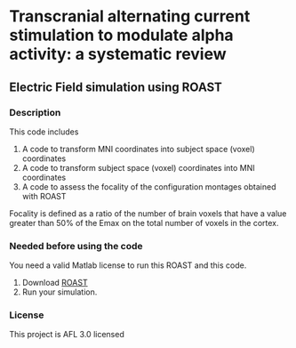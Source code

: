Transcranial alternating current stimulation to modulate alpha activity: a systematic review
===========================

Electric Field simulation using ROAST
-------------------------



### Description ###
This code includes
1. A code to transform MNI coordinates into subject space (voxel) coordinates
2. A code to transform subject space (voxel) coordinates into MNI coordinates
3. A code to assess the focality of the configuration montages obtained with ROAST

Focality is defined as a ratio of the number of brain voxels that have a value greater than 50% of the Emax on the total number of voxels in the cortex. 


### Needed before using the code ###
You need a valid Matlab license to run this ROAST and this code.
1. Download [ROAST](https://github.com/andypotatohy/roast)
2. Run your simulation.  

### License ###
This project is AFL 3.0 licensed

